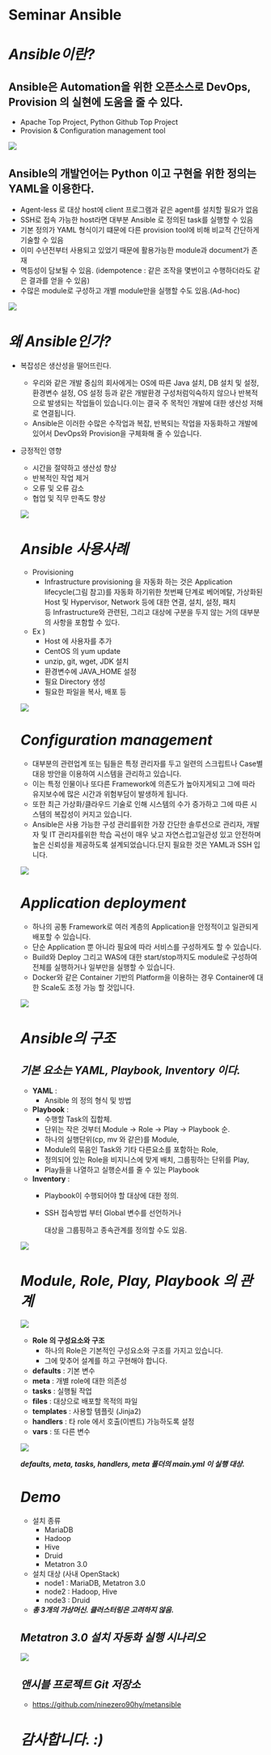 # Seminar Ansible

# ***Ansible이란?***

## **Ansible은 Automation을 위한 오픈소스로 DevOps, Provision 의 실현에 도움을 줄 수 있다.**

- Apache Top Project, Python Github Top Project
- Provision & Configuration management tool

![](Untitled-11e1d4b7-aa0b-4070-a507-869f7153d4d3.png)

## **Ansible의 개발언어는 Python 이고 구현을 위한 정의는 YAML을 이용한다.**

- Agent-less 로 대상 host에 client 프로그램과 같은 agent를 설치할 필요가 없음
- SSH로 접속 가능한 host라면 대부분 Ansible 로 정의된 task를 실행할 수 있음
- 기본 정의가 YAML 형식이기 떄문에 다른 provision tool에 비해 비교적 간단하게 기술할 수 있음
- 이미 수년전부터 사용되고 있었기 때문에 활용가능한 module과 document가 존재
- 멱등성이 담보될 수 있음. (idempotence : 같은 조작을 몇번이고 수행하더라도 같은 결과를 얻을 수 있음)
- 수많은 module로 구성하고 개별 module만을 실행할 수도 있음.(Ad-hoc)

![](Untitled-cd955572-d6c5-40b3-958c-1a6796ef11df.png)

# ***왜 Ansible인가?***

- 복잡성은 생산성을 떨어뜨린다.
    - 우리와 같은 개발 중심의 회사에게는 OS에 따른 Java 설치, DB 설치 및 설정, 환경변수 설정, OS 설정 등과 같은 개발환경 구성처럼익숙하지 않으나 반복적으로 발생되는 작업들이 있습니다.이는 결국 주 목적인 개발에 대한 생산성 저해로 연결됩니다.
    - Ansible은 이러한 수많은 수작업과 복잡, 반복되는 작업을 자동화하고 개발에 있어서 DevOps와 Provision을 구체화해 줄 수 있습니다.
- 긍정적인 영향
    - 시간을 절약하고 생산성 향상
    - 반복적인 작업 제거
    - 오류 및 오류 감소
    - 협업 및 직무 만족도 향상

    ![](Untitled-b992664c-5b98-4be8-a5ed-5aae023193f1.png)

    # ***Ansible 사용사례***

    - Provisioning
        - Infrastructure provisioning 을 자동화 하는 것은 Application lifecycle(그림 참고)를 자동화 하기위한 첫번째 단계로 베어메탈, 가상화된 Host 및 Hypervisor, Network 등에 대한 연결, 설치, 설정, 패치 등 Infrastructure와 관련된, 그리고 대상에 구분을 두지 않는 거의 대부분의 사항을 포함할 수 있다.
    - Ex )
        - Host 에 사용자를 추가
        - CentOS 의 yum update
        - unzip, git, wget, JDK 설치
        - 환경변수에 JAVA_HOME 설정
        - 필요 Directory 생성
        - 필요한 파일을 복사, 배포 등

    ![](Untitled-869bd8e0-f7bf-4380-9e84-a64b3a288622.png)

    # ***Configuration management***

    - 대부분의 관련업계 또는 팀들은 특정 관리자를 두고 일련의 스크립트나 Case별 대응 방안을 이용하여 시스템을 관리하고 있습니다.
    - 이는 특정 인물이나 또다른 Framework에 의존도가 높아지게되고 그에 따라 유지보수에 많은 시간과 위험부담이 발생하게 됩니다.
    - 또한 최근 가상화/클라우드 기술로 인해 시스템의 수가 증가하고 그에 따른 시스템의 복잡성이 커지고 있습니다.
    - Ansible은 사용 가능한 구성 관리를위한 가장 간단한 솔루션으로 관리자, 개발자 및 IT 관리자를위한 학습 곡선이 매우 낮고 자연스럽고일관성 있고 안전하며 높은 신뢰성을 제공하도록 설계되었습니다.단지 필요한 것은 YAML과 SSH 입니다.

    ![](Untitled-214e091b-3c22-4413-a3e8-f1f631fe8f9f.png)

    # ***Application deployment***

    - 하나의 공통 Framework로 여러 계층의 Application을 안정적이고 일관되게 배포할 수 있습니다.
    - 단순 Application 뿐 아니라 필요에 따라 서비스를 구성하게도 할 수 있습니다.
    - Build와 Deploy 그리고 WAS에 대한 start/stop까지도 module로 구성하여 전체를 실행하거나 일부만을 실행할 수 있습니다.
    - Docker와 같은 Container 기반의 Platform을 이용하는 경우 Container에 대한 Scale도 조정 가능 할 것입니다.

    ![](Untitled-5996fe2a-03be-4ecf-9baa-3952ee659049.png)

    # ***Ansible의 구조***

    ## ***기본 요소는 YAML, Playbook, Inventory 이다.***

    - **YAML** :
        - Ansible 의 정의 형식 및 방법
    - **Playbook** :
        - 수행할 Task의 집합체.
        - 단위는 작은 것부터 Module -> Role -> Play -> Playbook 순.
        - 하나의 실행단위(cp, mv 와 같은)를 Module,
        - Module의 묶음인 Task와 기타 다른요소를 포함하는 Role,
        - 정의되어 있는 Role을 비지니스에 맞게 배치, 그룹핑하는 단위를 Play,
        - Play들을 나열하고 실행순서를 줄 수 있는 Playbook
    - **Inventory** :
        - Playbook이 수행되어야 할 대상에 대한 정의.
        - SSH 접속방법 부터 Global 변수를 선언하거나

            대상을 그룹핑하고 종속관계를 정의할 수도 있음.

    ![](Untitled-8391bf38-f1ab-460d-ad4c-ecc430eb8efe.png)

    # ***Module, Role, Play, Playbook 의 관계***

    ![](Untitled-e7a62970-7747-4b01-be45-38017990f1bd.png)

    - **Role 의 구성요소와 구조**
        - 하나의 Role은 기본적인 구성요소와 구조를 가지고 있습니다.
        - 그에 맞추어 설계를 하고 구현해야 합니다.
    - **defaults** : 기본 변수
    - **meta** : 개별 role에 대한 의존성
    - **tasks** : 실행될 작업
    - **files** : 대상으로 배포할 목적의 파일
    - **templates** : 사용할 템플릿 (Jinja2)
    - **handlers** : 타 role 에서 호출(이벤트) 가능하도록 설정
    - **vars** : 또 다른 변수

    ![](Untitled-bdfa1a06-c3ac-4d8c-b1eb-819371049381.png)

    ***defaults, meta, tasks, handlers, meta 폴더의 main.yml 이 실행 대상.***

    # ***Demo***

    - 설치 종류
        - MariaDB
        - Hadoop
        - Hive
        - Druid
        - Metatron 3.0
    - 설치 대상 (사내 OpenStack)
        - node1 : MariaDB, Metatron 3.0
        - node2 : Hadoop, Hive
        - node3 : Druid
    - ***총 3개의 가상머신. 클러스터링은 고려하지 않음.***

    ## ***Metatron 3.0 설치 자동화 실행 시나리오***

    ![](Untitled-9d977755-89ae-4ed7-98a3-f2fbddd2eccf.png)

    ## ***앤시블 프로젝트 Git 저장소***

    - https://github.com/ninezero90hy/metansible

    # ***감사합니다. :)***